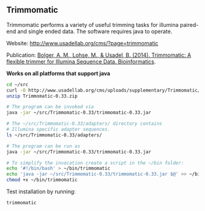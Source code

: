 ## Trimmomatic

Trimmomatic performs a variety of useful trimming tasks for illumina paired-end
and single ended data.  The software requires java to operate.

Website: http://www.usadellab.org/cms/?page=trimmomatic

Publication: [Bolger, A. M., Lohse, M., & Usadel, B. (2014).
Trimmomatic: A flexible trimmer for Illumina Sequence Data. Bioinformatics][trimmomatic].

[trimmomatic]: http://bioinformatics.oxfordjournals.org/content/30/15/2114

**Works on all platforms that support java**

```bash
cd ~/src
curl -O http://www.usadellab.org/cms/uploads/supplementary/Trimmomatic/Trimmomatic-0.33.zip
unzip Trimmomatic-0.33.zip

# The program can be invoked via
java -jar ~/src/Trimmomatic-0.33/trimmomatic-0.33.jar

# The ~/src/Trimmomatic-0.33/adapters/ directory contains
# Illumina specific adapter sequences.
ls ~/src/Trimmomatic-0.33/adapters/

# The program can be run as
java -jar ~/src/Trimmomatic-0.33/trimmomatic-0.33.jar

# To simplify the invocation create a script in the ~/bin folder:
echo '#!/bin/bash' > ~/bin/trimmomatic
echo 'java -jar ~/src/Trimmomatic-0.33/trimmomatic-0.33.jar $@' >> ~/bin/trimmomatic
chmod +x ~/bin/trimmomatic
```

Test installation by running:

    trimmomatic
